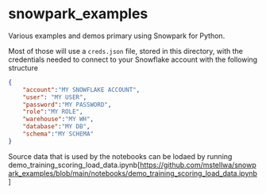 # snowpark_examples
Various examples and demos primary using Snowpark for Python.

Most of those will use a `creds.json` file, stored in this directory, with the credentials needed to connect to your Snowflake account with the following structure
```json
{
    "account":"MY SNOWFLAKE ACCOUNT",
    "user": "MY USER",
    "password":"MY PASSWORD",
    "role":"MY ROLE",
    "warehouse":"MY WH",
    "database":"MY DB",
    "schema":"MY SCHEMA"
}
```

Source data that is used by the notebooks can be lodaed by running  demo_training_scoring_load_data.ipynb[https://github.com/mstellwa/snowpark_examples/blob/main/notebooks/demo_training_scoring_load_data.ipynb]
